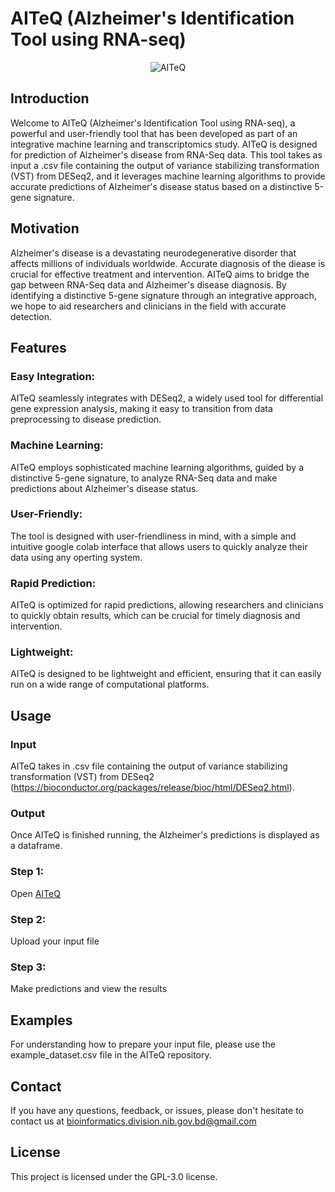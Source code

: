 # AITeQ (Alzheimer's Identification Tool using RNA-seq) 
<p align="center">
<img src="https://github.com/ishtiaque-ahammad/AITeQ/assets/99262870/db431f92-6e04-4ab7-8a2f-0c861ebb98cd" alt="AITeQ" />
</p>

## Introduction
Welcome to AITeQ (Alzheimer's Identification Tool using RNA-seq), a powerful and user-friendly tool that has been developed as part of an integrative machine learning and transcriptomics study. AITeQ is designed for prediction of Alzheimer's disease from RNA-Seq data. This tool takes as input a .csv file containing the output of variance stabilizing transformation (VST) from DESeq2, and it leverages machine learning algorithms to provide accurate predictions of Alzheimer's disease status based on a distinctive 5-gene signature.

## Motivation
Alzheimer's disease is a devastating neurodegenerative disorder that affects millions of individuals worldwide. Accurate diagnosis of the diease is crucial for effective treatment and intervention. AITeQ aims to bridge the gap between RNA-Seq data and Alzheimer's disease diagnosis. By identifying a distinctive 5-gene signature through an integrative approach, we hope to aid researchers and clinicians in the field with accurate detection.

## Features
### Easy Integration: 
AITeQ seamlessly integrates with DESeq2, a widely used tool for differential gene expression analysis, making it easy to transition from data preprocessing to disease prediction.

### Machine Learning: 
AITeQ employs sophisticated machine learning algorithms, guided by a distinctive 5-gene signature, to analyze RNA-Seq data and make predictions about Alzheimer's disease status.

### User-Friendly: 
The tool is designed with user-friendliness in mind, with a simple and intuitive google colab interface that allows users to quickly analyze their data using any operting system.

### Rapid Prediction: 
AITeQ is optimized for rapid predictions, allowing researchers and clinicians to quickly obtain results, which can be crucial for timely diagnosis and intervention.

### Lightweight:
AITeQ is designed to be lightweight and efficient, ensuring that it can easily run on a wide range of computational platforms.

## Usage

### Input
AITeQ takes in .csv file containing the output of variance stabilizing transformation (VST) from DESeq2 (https://bioconductor.org/packages/release/bioc/html/DESeq2.html).

### Output
Once AITeQ is finished running, the Alzheimer's predictions is displayed as a dataframe.

### Step 1: 
Open [AITeQ](https://colab.research.google.com/github/ishtiaque-ahammad/AITeQ/blob/main/AITeQ_user_version_1_0.ipynb)

### Step 2: 
Upload your input file

### Step 3: 
Make predictions and view the results

## Examples
For understanding how to prepare your input file, please use the example_dataset.csv file in the AITeQ repository.

## Contact
If you have any questions, feedback, or issues, please don't hesitate to contact us at bioinformatics.division.nib.gov.bd@gmail.com

## License
This project is licensed under the GPL-3.0 license.
